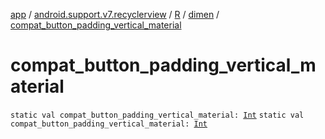[app](../../../index.md) / [android.support.v7.recyclerview](../../index.md) / [R](../index.md) / [dimen](index.md) / [compat_button_padding_vertical_material](.)

# compat_button_padding_vertical_material

`static val compat_button_padding_vertical_material: `[`Int`](https://kotlinlang.org/api/latest/jvm/stdlib/kotlin/-int/index.html)
`static val compat_button_padding_vertical_material: `[`Int`](https://kotlinlang.org/api/latest/jvm/stdlib/kotlin/-int/index.html)
